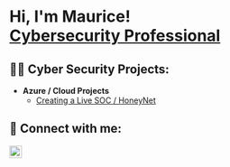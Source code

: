 <h1>Hi, I'm Maurice!<br/> <a href="https://https://www.linkedin.com/in/mauriceg2/">Cybersecurity Professional</a>
<h2>👨‍💻 Cyber Security Projects:</h2>

- <b>Azure / Cloud Projects</b>
  - [Creating a Live SOC / HoneyNet ](https://github.com/MauriceGlenn2/Azure-SOC/tree/main)


<h2> 🤳 Connect with me:</h2>

[<img align="left" alt="JoshMadakor | LinkedIn" width="22px" src="https://cdn.jsdelivr.net/npm/simple-icons@v3/icons/linkedin.svg" />][linkedin]


[twitter]: https://twitter.com/joshmadakor
[youtube]: https://www.youtube.com/c/joshmadakor
[instagram]: https://www.instagram.com/joshmadakor/
[linkedin]: https://www.linkedin.com/in/mauriceg2/

<!--
**joshmadakor1/joshmadakor1** is a ✨ _special_ ✨ repository because its `README.md` (this file) appears on your GitHub profile.


